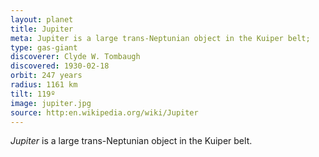 ```yaml
---
layout: planet
title: Jupiter
meta: Jupiter is a large trans-Neptunian object in the Kuiper belt;
type: gas-giant
discoverer: Clyde W. Tombaugh
discovered: 1930-02-18
orbit: 247 years
radius: 1161 km
tilt: 119º
image: jupiter.jpg
source: http:en.wikipedia.org/wiki/Jupiter
---
```


*Jupiter* is a large trans-Neptunian object in the Kuiper belt.